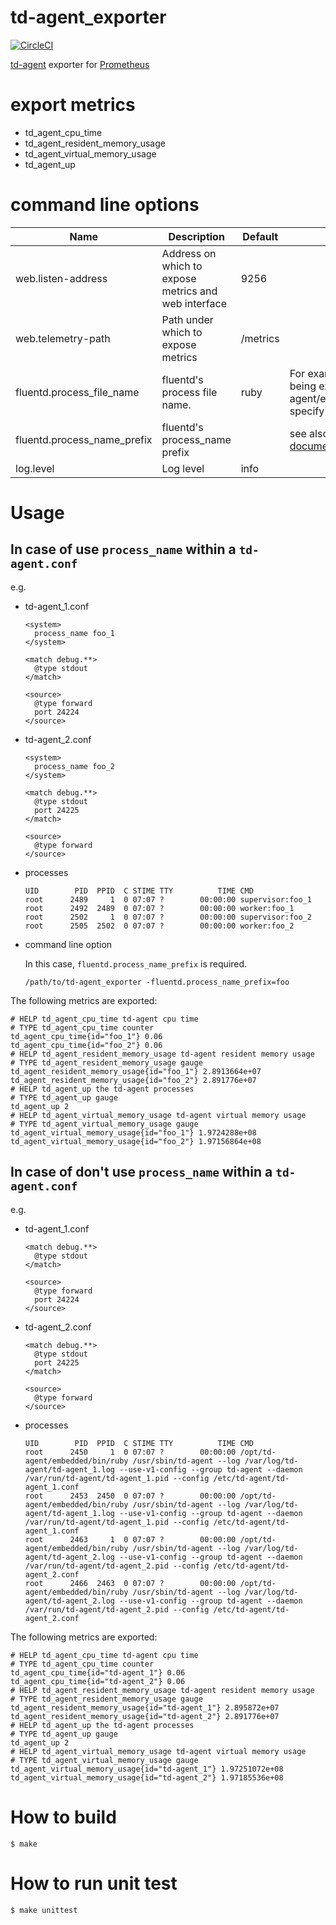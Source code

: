 # td-agent_exporter

[![CircleCI](https://circleci.com/gh/matsumana/td-agent_exporter/tree/master.svg?style=shield)](https://circleci.com/gh/matsumana/td-agent_exporter/tree/master)

[td-agent](https://docs.treasuredata.com/articles/td-agent) exporter for [Prometheus](https://prometheus.io/)

# export metrics

- td_agent_cpu_time
- td_agent_resident_memory_usage
- td_agent_virtual_memory_usage
- td_agent_up

# command line options

Name     | Description | Default | note
---------|-------------|----|----
web.listen-address | Address on which to expose metrics and web interface | 9256 |
web.telemetry-path | Path under which to expose metrics | /metrics |
fluentd.process_file_name | fluentd's process file name. | ruby | For example, td-agent is being executed from /opt/td-agent/embedded/bin/fluentd, specify "fluentd".
fluentd.process_name_prefix | fluentd's process_name prefix | | see also: [Fluentd official documentation](http://docs.fluentd.org/v0.12/articles/config-file#processname)
log.level | Log level | info |

# Usage

## In case of use `process_name` within a `td-agent.conf`

e.g.

- td-agent_1.conf

  ```
  <system>
    process_name foo_1
  </system>

  <match debug.**>
    @type stdout
  </match>

  <source>
    @type forward
    port 24224
  </source>
  ```

- td-agent_2.conf

  ```
  <system>
    process_name foo_2
  </system>

  <match debug.**>
    @type stdout
    port 24225
  </match>

  <source>
    @type forward
  </source>
  ```

- processes

  ```
  UID        PID  PPID  C STIME TTY          TIME CMD
  root      2489     1  0 07:07 ?        00:00:00 supervisor:foo_1
  root      2492  2489  0 07:07 ?        00:00:00 worker:foo_1
  root      2502     1  0 07:07 ?        00:00:00 supervisor:foo_2
  root      2505  2502  0 07:07 ?        00:00:00 worker:foo_2
  ```

- command line option

  In this case, `fluentd.process_name_prefix` is required.

  ```
  /path/to/td-agent_exporter -fluentd.process_name_prefix=foo
  ```

The following metrics are exported:

  ```
  # HELP td_agent_cpu_time td-agent cpu time
  # TYPE td_agent_cpu_time counter
  td_agent_cpu_time{id="foo_1"} 0.06
  td_agent_cpu_time{id="foo_2"} 0.06
  # HELP td_agent_resident_memory_usage td-agent resident memory usage
  # TYPE td_agent_resident_memory_usage gauge
  td_agent_resident_memory_usage{id="foo_1"} 2.8913664e+07
  td_agent_resident_memory_usage{id="foo_2"} 2.891776e+07
  # HELP td_agent_up the td-agent processes
  # TYPE td_agent_up gauge
  td_agent_up 2
  # HELP td_agent_virtual_memory_usage td-agent virtual memory usage
  # TYPE td_agent_virtual_memory_usage gauge
  td_agent_virtual_memory_usage{id="foo_1"} 1.9724288e+08
  td_agent_virtual_memory_usage{id="foo_2"} 1.97156864e+08
  ```

## In case of don't use `process_name` within a `td-agent.conf`

e.g.

- td-agent_1.conf

  ```
  <match debug.**>
    @type stdout
  </match>

  <source>
    @type forward
    port 24224
  </source>
  ```

- td-agent_2.conf

  ```
  <match debug.**>
    @type stdout
    port 24225
  </match>

  <source>
    @type forward
  </source>
  ```

- processes

  ```
  UID        PID  PPID  C STIME TTY          TIME CMD
  root      2450     1  0 07:07 ?        00:00:00 /opt/td-agent/embedded/bin/ruby /usr/sbin/td-agent --log /var/log/td-agent/td-agent_1.log --use-v1-config --group td-agent --daemon /var/run/td-agent/td-agent_1.pid --config /etc/td-agent/td-agent_1.conf
  root      2453  2450  0 07:07 ?        00:00:00 /opt/td-agent/embedded/bin/ruby /usr/sbin/td-agent --log /var/log/td-agent/td-agent_1.log --use-v1-config --group td-agent --daemon /var/run/td-agent/td-agent_1.pid --config /etc/td-agent/td-agent_1.conf
  root      2463     1  0 07:07 ?        00:00:00 /opt/td-agent/embedded/bin/ruby /usr/sbin/td-agent --log /var/log/td-agent/td-agent_2.log --use-v1-config --group td-agent --daemon /var/run/td-agent/td-agent_2.pid --config /etc/td-agent/td-agent_2.conf
  root      2466  2463  0 07:07 ?        00:00:00 /opt/td-agent/embedded/bin/ruby /usr/sbin/td-agent --log /var/log/td-agent/td-agent_2.log --use-v1-config --group td-agent --daemon /var/run/td-agent/td-agent_2.pid --config /etc/td-agent/td-agent_2.conf
  ```

The following metrics are exported:

  ```
  # HELP td_agent_cpu_time td-agent cpu time
  # TYPE td_agent_cpu_time counter
  td_agent_cpu_time{id="td-agent_1"} 0.06
  td_agent_cpu_time{id="td-agent_2"} 0.06
  # HELP td_agent_resident_memory_usage td-agent resident memory usage
  # TYPE td_agent_resident_memory_usage gauge
  td_agent_resident_memory_usage{id="td-agent_1"} 2.895872e+07
  td_agent_resident_memory_usage{id="td-agent_2"} 2.891776e+07
  # HELP td_agent_up the td-agent processes
  # TYPE td_agent_up gauge
  td_agent_up 2
  # HELP td_agent_virtual_memory_usage td-agent virtual memory usage
  # TYPE td_agent_virtual_memory_usage gauge
  td_agent_virtual_memory_usage{id="td-agent_1"} 1.97251072e+08
  td_agent_virtual_memory_usage{id="td-agent_2"} 1.97185536e+08
  ```

# How to build

```
$ make
```

# How to run unit test

```
$ make unittest
```
